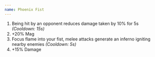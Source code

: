 ```yaml
---
name: Phoenix Fist
---
```


1. Being hit by an opponent reduces damage taken by 10% for 5s *(Cooldown: 15s)*
2. +20% Mag
3. Focus flame into your fist, melee attacks generate an inferno igniting nearby enemies *(Cooldown: 5s)*
4. +15% Damage
